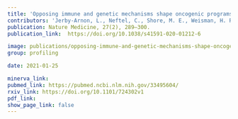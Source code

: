 ```yaml
---
title: 'Opposing immune and genetic mechanisms shape oncogenic programs in synovial sarcoma.'
contributors: 'Jerby-Arnon, L., Neftel, C., Shore, M. E., Weisman, H. R., Mathewson, N. D., McBride, M. J., Haas, B., Izar, B., … Regev, A. (2021).'
publication: Nature Medicine, 27(2), 289–300.
publication_link:  https://doi.org/10.1038/s41591-020-01212-6

image: publications/opposing-immune-and-genetic-mechanisms-shape-oncogenic-programs-in-synovial-sarcoma.PNG
group: profiling

date: 2021-01-25

minerva_link:
pubmed_link: https://pubmed.ncbi.nlm.nih.gov/33495604/
rxiv_link: https://doi.org/10.1101/724302v1
pdf_link:
show_page_link: false
---
```

